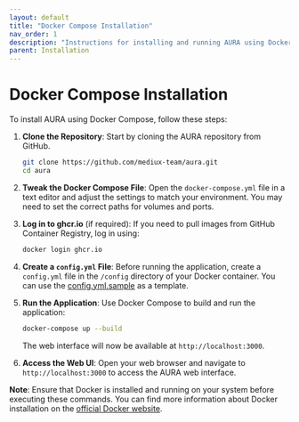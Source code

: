 ```yaml
---
layout: default
title: "Docker Compose Installation"
nav_order: 1
description: "Instructions for installing and running AURA using Docker Compose."
parent: Installation
---
```


# Docker Compose Installation

To install AURA using Docker Compose, follow these steps:

1. **Clone the Repository**: Start by cloning the AURA repository from GitHub.

    ```bash
    git clone https://github.com/mediux-team/aura.git
    cd aura
    ```

2. **Tweak the Docker Compose File**: Open the `docker-compose.yml` file in a text editor and adjust the settings to match your environment. You may need to set the correct paths for volumes and ports.

3. **Log in to ghcr.io** (if required): If you need to pull images from GitHub Container Registry, log in using:

    ```bash
    docker login ghcr.io
    ```

4. **Create a `config.yml` File**: Before running the application, create a `config.yml` file in the `/config` directory of your Docker container. You can use the [config.yml.sample](https://raw.githubusercontent.com/mediux-team/aura/master/config.yml.sample) as a template.

5. **Run the Application**: Use Docker Compose to build and run the application:

    ```bash
    docker-compose up --build
    ```

    The web interface will now be available at `http://localhost:3000`.

6. **Access the Web UI**: Open your web browser and navigate to `http://localhost:3000` to access the AURA web interface.

**Note**: Ensure that Docker is installed and running on your system before executing these commands. You can find more information about Docker installation on the [official Docker website](https://docs.docker.com/get-docker/).
